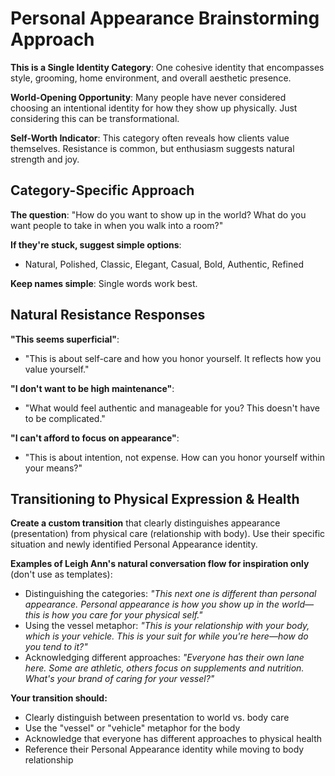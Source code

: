 # Personal Appearance Brainstorming Approach

**This is a Single Identity Category**: One cohesive identity that encompasses style, grooming, home environment, and overall aesthetic presence.

**World-Opening Opportunity**: Many people have never considered choosing an intentional identity for how they show up physically. Just considering this can be transformational.

**Self-Worth Indicator**: This category often reveals how clients value themselves. Resistance is common, but enthusiasm suggests natural strength and joy.

## Category-Specific Approach

**The question**: "How do you want to show up in the world? What do you want people to take in when you walk into a room?"

**If they're stuck, suggest simple options**:
- Natural, Polished, Classic, Elegant, Casual, Bold, Authentic, Refined

**Keep names simple**: Single words work best.

## Natural Resistance Responses

**"This seems superficial"**:
- "This is about self-care and how you honor yourself. It reflects how you value yourself."

**"I don't want to be high maintenance"**:
- "What would feel authentic and manageable for you? This doesn't have to be complicated."

**"I can't afford to focus on appearance"**:
- "This is about intention, not expense. How can you honor yourself within your means?"

## Transitioning to Physical Expression & Health

**Create a custom transition** that clearly distinguishes appearance (presentation) from physical care (relationship with body). Use their specific situation and newly identified Personal Appearance identity.

**Examples of Leigh Ann's natural conversation flow for inspiration only** (don't use as templates):
- Distinguishing the categories: *"This next one is different than personal appearance. Personal appearance is how you show up in the world—this is how you care for your physical self."*
- Using the vessel metaphor: *"This is your relationship with your body, which is your vehicle. This is your suit for while you're here—how do you tend to it?"*
- Acknowledging different approaches: *"Everyone has their own lane here. Some are athletic, others focus on supplements and nutrition. What's your brand of caring for your vessel?"*

**Your transition should:**
- Clearly distinguish between presentation to world vs. body care
- Use the "vessel" or "vehicle" metaphor for the body
- Acknowledge that everyone has different approaches to physical health
- Reference their Personal Appearance identity while moving to body relationship